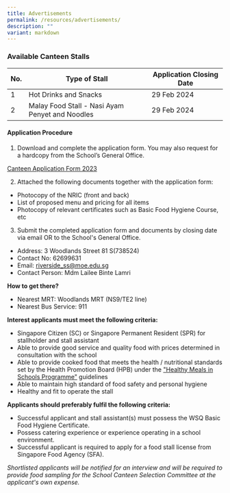 ```yaml
---
title: Advertisements
permalink: /resources/advertisements/
description: ""
variant: markdown
---
```

### **Available Canteen Stalls**



|No. | Type of Stall | Application Closing Date |
| -------- | -------- | -------- |
| 1     | Hot Drinks and Snacks     | 29 Feb 2024     |
| 2     | Malay Food Stall - Nasi Ayam Penyet and Noodles     | 29 Feb 2024     |


#### **Application Procedure**

1. Download and complete the application form. You may also request for a hardcopy from the School’s General Office.

[Canteen Application Form 2023](/files/Canteen_application_form_2023.pdf)

2. Attached the following documents together with the application form:
* Photocopy of the NRIC (front and back)
* List of proposed menu and pricing for all items
* Photocopy of relevant certificates such as Basic Food Hygiene Course, etc

3. Submit the completed application form and documents by closing date via email OR to the School's General Office.

* Address: 3 Woodlands Street 81 S(738524)
* Contact No: 62699631
* Email: riverside_ss@moe.edu.sg
* Contact Person: Mdm Lailee Binte Lamri  

**How to get there?**
* Nearest MRT: Woodlands MRT (NS9/TE2 line)
* Nearest Bus Service: 911

**Interest applicants must meet the following criteria:**
* Singapore Citizen (SC) or Singapore Permanent Resident (SPR) for stallholder and stall assistant
* Able to provide good service and quality food with prices determined in consultation with the school
* Able to provide cooked food that meets the health / nutritional standards set by the Health Promotion Board (HPB) under the ["Healthy Meals in Schools Programme"](https://www.hpb.gov.sg/schools/school-programmes/healthy-meals-in-schools-programme)  guidelines
* Able to maintain high standard of food safety and personal hygiene
* Healthy and fit to operate the stall


**Applicants should preferably fulfil the following criteria:**
* Successful applicant and stall assistant(s) must possess the WSQ Basic Food Hygiene Certificate.
* Possess catering experience or experience operating in a school environment.
* Successful applicant is required to apply for a food stall license from Singapore Food Agency (SFA). 


*Shortlisted applicants will be notified for an interview and will be required to provide food sampling for the School Canteen Selection Committee at the applicant's own expense.*